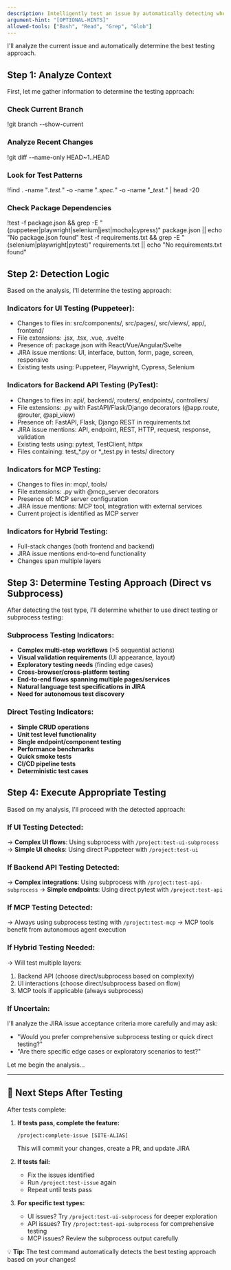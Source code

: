 ```yaml
---
description: Intelligently test an issue by automatically detecting whether to use MCP, API, or UI testing, and choosing between direct or subprocess execution
argument-hint: "[OPTIONAL-HINTS]"
allowed-tools: ["Bash", "Read", "Grep", "Glob"]
---
```


I'll analyze the current issue and automatically determine the best testing approach.

## Step 1: Analyze Context

First, let me gather information to determine the testing approach:

### Check Current Branch
!git branch --show-current

### Analyze Recent Changes
!git diff --name-only HEAD~1..HEAD

### Look for Test Patterns
!find . -name "*.test.*" -o -name "*.spec.*" -o -name "*_test.*" | head -20

### Check Package Dependencies
!test -f package.json && grep -E "(puppeteer|playwright|selenium|jest|mocha|cypress)" package.json || echo "No package.json found"
!test -f requirements.txt && grep -E "(selenium|playwright|pytest)" requirements.txt || echo "No requirements.txt found"

## Step 2: Detection Logic

Based on the analysis, I'll determine the testing approach:

### Indicators for UI Testing (Puppeteer):
- Changes to files in: src/components/, src/pages/, src/views/, app/, frontend/
- File extensions: .jsx, .tsx, .vue, .svelte
- Presence of: package.json with React/Vue/Angular/Svelte
- JIRA issue mentions: UI, interface, button, form, page, screen, responsive
- Existing tests using: Puppeteer, Playwright, Cypress, Selenium

### Indicators for Backend API Testing (PyTest):
- Changes to files in: api/, backend/, routers/, endpoints/, controllers/
- File extensions: .py with FastAPI/Flask/Django decorators (@app.route, @router, @api_view)
- Presence of: FastAPI, Flask, Django REST in requirements.txt
- JIRA issue mentions: API, endpoint, REST, HTTP, request, response, validation
- Existing tests using: pytest, TestClient, httpx
- Files containing: test_*.py or *_test.py in tests/ directory

### Indicators for MCP Testing:
- Changes to files in: mcp/, tools/
- File extensions: .py with @mcp_server decorators
- Presence of: MCP server configuration
- JIRA issue mentions: MCP tool, integration with external services
- Current project is identified as MCP server

### Indicators for Hybrid Testing:
- Full-stack changes (both frontend and backend)
- JIRA issue mentions end-to-end functionality
- Changes span multiple layers

## Step 3: Determine Testing Approach (Direct vs Subprocess)

After detecting the test type, I'll determine whether to use direct testing or subprocess testing:

### Subprocess Testing Indicators:
- **Complex multi-step workflows** (>5 sequential actions)
- **Visual validation requirements** (UI appearance, layout)
- **Exploratory testing needs** (finding edge cases)
- **Cross-browser/cross-platform testing**
- **End-to-end flows spanning multiple pages/services**
- **Natural language test specifications in JIRA**
- **Need for autonomous test discovery**

### Direct Testing Indicators:
- **Simple CRUD operations**
- **Unit test level functionality**
- **Single endpoint/component testing**
- **Performance benchmarks**
- **Quick smoke tests**
- **CI/CD pipeline tests**
- **Deterministic test cases**

## Step 4: Execute Appropriate Testing

Based on my analysis, I'll proceed with the detected approach:

### If UI Testing Detected:
→ **Complex UI flows**: Using subprocess with `/project:test-ui-subprocess`
→ **Simple UI checks**: Using direct Puppeteer with `/project:test-ui`

### If Backend API Testing Detected:
→ **Complex integrations**: Using subprocess with `/project:test-api-subprocess`
→ **Simple endpoints**: Using direct pytest with `/project:test-api`

### If MCP Testing Detected:
→ Always using subprocess testing with `/project:test-mcp`
→ MCP tools benefit from autonomous agent execution

### If Hybrid Testing Needed:
→ Will test multiple layers:
  1. Backend API (choose direct/subprocess based on complexity)
  2. UI interactions (choose direct/subprocess based on flow)
  3. MCP tools if applicable (always subprocess)

### If Uncertain:
I'll analyze the JIRA issue acceptance criteria more carefully and may ask:
- "Would you prefer comprehensive subprocess testing or quick direct testing?"
- "Are there specific edge cases or exploratory scenarios to test?"

Let me begin the analysis...

---

## 🚀 Next Steps After Testing

After tests complete:

1. **If tests pass, complete the feature:**
   ```
   /project:complete-issue [SITE-ALIAS]
   ```
   This will commit your changes, create a PR, and update JIRA

2. **If tests fail:**
   - Fix the issues identified
   - Run `/project:test-issue` again
   - Repeat until tests pass

3. **For specific test types:**
   - UI issues? Try `/project:test-ui-subprocess` for deeper exploration
   - API issues? Try `/project:test-api-subprocess` for comprehensive testing
   - MCP issues? Review the subprocess output carefully

💡 **Tip:** The test command automatically detects the best testing approach based on your changes!